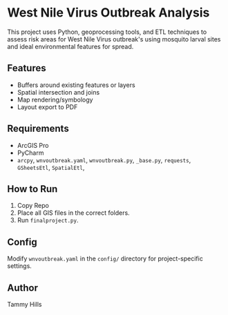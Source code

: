 # West Nile Virus Outbreak Analysis

This project uses Python, geoprocessing tools, and ETL techniques to assess risk areas for West Nile Virus outbreak's using mosquito larval sites and ideal environmental features for spread.

## Features
- Buffers around existing features or layers
- Spatial intersection and joins
- Map rendering/symbology
- Layout export to PDF

## Requirements
- ArcGIS Pro
- PyCharm
- `arcpy`, `wnvoutbreak.yaml`, `wnvoutbreak.py`, `_base.py`, `requests`, `GSheetsEtl`, `SpatialEtl`, 

## How to Run
1. Copy Repo
2. Place all GIS files in the correct folders.
3. Run `finalproject.py`.

## Config
Modify `wnvoutbreak.yaml` in the `config/` directory for project-specific settings.

## Author
Tammy Hills
